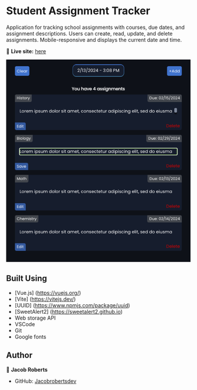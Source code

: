 # Student Assignment Tracker

Application for tracking school assignments with courses, due dates, and assignment descriptions. Users can create, read, update, and delete assignments. Mobile-responsive and displays the current date and time.

🔗 **Live site:** [here](https://jacobrobertsdev.github.io/assignment-tracker/)

<img src="public/Screen Shot 2024-02-13 at 3.14.23 PM.png" width="500px" alt="Screenshot">
 
## Built Using

- [Vue.js] (https://vuejs.org/)
- [Vite] (https://vitejs.dev/)
- [UUID] (https://www.npmjs.com/package/uuid)
- [SweetAlert2] (https://sweetalert2.github.io)
- Web storage API
- VSCode
- Git
- Google fonts

## Author

👤 **Jacob Roberts**

- GitHub: [Jacobrobertsdev](https://github.com/jacobrobertsdev)
